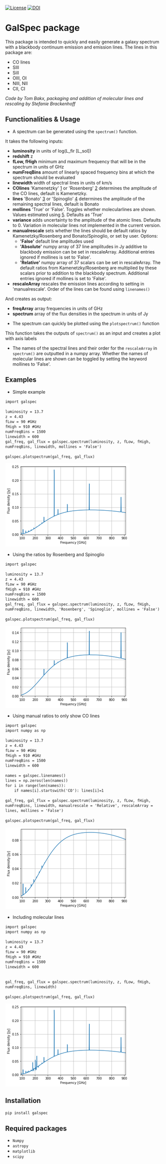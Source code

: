 [![License](https://img.shields.io/badge/license-MIT-blue.svg?label=License&style=flat-square)](LICENSE)
[![DOI](https://zenodo.org/badge/DOI/10.5281/zenodo.4279062.svg)](https://doi.org/10.5281/zenodo.4279062)

# GalSpec package
This package is intended to quickly and easily generate a galaxy spectrum with a blackbody continuum emission and emission lines. The lines in this package are:
* CO lines 
* SIII
* SiII
* OIII, OI 
* NIII, NII 
* CII, CI

*Code by Tom Bakx, packaging and addition of molecular lines and rescaling by Stefanie Brackenhoff*

## Functionalities & Usage
* A spectrum can be generated using the ```spectrum()``` function. 

It takes the following inputs:
* **luminosity** in units of log(L_fir [L_sol])
* **redshift** z
* **fLow, fHigh** minimum and maximum frequency that will be in the spectrum in units of GHz
* **numFreqBins** amount of linearly spaced frequency bins at which the spectrum should be evaluated
* **linewidth** width of spectral lines in units of km/s
* **COlines** 'Kamenetzky' [1] or 'Rosenberg' [2] determines the amplitude of the CO lines, default is Kamenetzky. 
* **lines** 'Bonato' [3] or 'Spinoglio' [4] determines the amplitude of the remaining spectral lines, default is Bonato
* **mollines** 'True' or 'False'. Toggles whether molecularlines are shown. Values estimated using [5]. Defaults as 'True'
* **variance** adds uncertainty to the amplitude of the atomic lines. Defaults to 0. Variation in molecular lines not implemented in the current version.
* **manualrescale** sets whether the lines should be default ratios by Kamenetzky/Rosenberg and Bonato/Spinoglio, or set by user. Options: 
	- **'False'** default line amplitudes used
    - **'Absolute'** numpy array of 37 line amplitudes in Jy additive to blackbody emission can be set in rescaleArray. Additional entries ignored if mollines is set to 'False'.
    - **'Relative'** numpy array of 37 scalars can be set in rescaleArray. The default ratios from Kamenetzky/Rosenberg are multiplied by these scalars prior to addition to the blackbody spectrum. Additional entries ignored if mollines is set to 'False'.
* **rescaleArray** rescales the emission lines according to setting in 'manualrescale'. Order of the lines can be found using ```linenames()```

And creates as output:
* **freqArray** array frequencies in units of GHz
* **spectrum** array of the flux densities in the spectrum in units of Jy

[1]: http://dx.doi.org/10.3847/0004-637X/829/2/93
[2]: https://ui.adsabs.harvard.edu/link_gateway/2015ApJ...801...72R/doi:10.1088/0004-637X/801/2/72
[3]: https://ui.adsabs.harvard.edu/link_gateway/2014MNRAS.438.2547B/doi:10.1093/mnras/stt2375
[4]: https://ui.adsabs.harvard.edu/link_gateway/2012ApJ...745..171S/doi:10.1088/0004-637X/745/2/171
[5]: https://arxiv.org/pdf/1106.5054.pdf



* The spectrum can quickly be plotted using the ```plotspectrum()``` function

This function takes the outputs of ```spectrum()``` as an input and creates a plot with axis labels



* The names of the spectral lines and their order for the ```rescaleArray``` in ```spectrum()``` are outputted in a numpy array. Whether the names of molecular lines are shown can be toggled by setting the keyword mollines to 'False'.

## Examples
* Simple example
```
import galspec

luminosity = 13.7
z = 4.43
fLow = 90 #GHz
fHigh = 910 #GHz
numFreqBins = 1500
linewidth = 600
gal_freq, gal_flux = galspec.spectrum(luminosity, z, fLow, fHigh, numFreqBins, linewidth, mollines = 'False')

galspec.plotspectrum(gal_freq, gal_flux)
```

![Example](/example_spectrum.png)

* Using the ratios by Rosenberg and Spinoglio
```
import galspec

luminosity = 13.7
z = 4.43
fLow = 90 #GHz
fHigh = 910 #GHz
numFreqBins = 1500
linewidth = 600
gal_freq, gal_flux = galspec.spectrum(luminosity, z, fLow, fHigh, numFreqBins, linewidth, 'Rosenberg', 'Spinoglio', mollines = 'False')

galspec.plotspectrum(gal_freq, gal_flux)
```
![Example2](/example_spectrum_RosSpin.png)

* Using manual ratios to only show CO lines
```
import galspec
import numpy as np

luminosity = 13.7
z = 4.43
fLow = 90 #GHz
fHigh = 910 #GHz
numFreqBins = 1500
linewidth = 600

names = galspec.linenames()
lines = np.zeros(len(names))
for i in range(len(names)):
    if names[i].startswith('CO'): lines[i]=1

gal_freq, gal_flux = galspec.spectrum(luminosity, z, fLow, fHigh, numFreqBins, linewidth, manualrescale = 'Relative', rescaleArray = lines, mollines = 'False')

galspec.plotspectrum(gal_freq, gal_flux)
```
![Example3](/example_spectrum_CO_only.png)

* Including molecular lines
```
import galspec
import numpy as np

luminosity = 13.7
z = 4.43
fLow = 90 #GHz
fHigh = 910 #GHz
numFreqBins = 1500
linewidth = 600


gal_freq, gal_flux = galspec.spectrum(luminosity, z, fLow, fHigh, numFreqBins, linewidth)

galspec.plotspectrum(gal_freq, gal_flux)
```
![Example4](/example_spectrum_with_mols.png)

## Installation
```pip install galspec```

## Required packages
* ```Numpy```
* ```astropy```
* ```matplotlib```
* ```scipy```